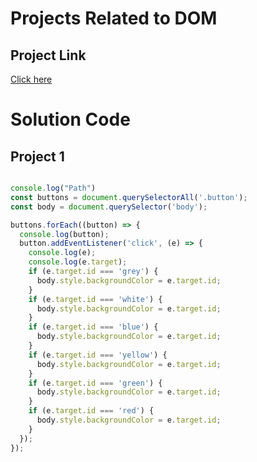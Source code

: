# Projects Related to DOM

## Project Link

[Click here](https://stackblitz.com/edit/vitejs-vite-ab6lsbmy?file=index.html,1-colorChanger%2Fscript.js,1-colorChanger%2Findex.html&terminal=dev)

# Solution Code

## Project 1

```javascript

console.log("Path")
const buttons = document.querySelectorAll('.button');
const body = document.querySelector('body');

buttons.forEach((button) => {
  console.log(button);
  button.addEventListener('click', (e) => {
    console.log(e);
    console.log(e.target);
    if (e.target.id === 'grey') {
      body.style.backgroundColor = e.target.id;
    }
    if (e.target.id === 'white') {
      body.style.backgroundColor = e.target.id;
    }
    if (e.target.id === 'blue') {
      body.style.backgroundColor = e.target.id;
    }
    if (e.target.id === 'yellow') {
      body.style.backgroundColor = e.target.id;
    }
    if (e.target.id === 'green') {
      body.style.backgroundColor = e.target.id;
    }
    if (e.target.id === 'red') {
      body.style.backgroundColor = e.target.id;
    }
  });
});

```